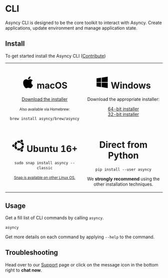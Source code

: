 # CLI

Asyncy CLI is designed to be the core toolkit to interact with Asyncy. Create applications, update environment and manage application state.

## Install
To get started install the Asyncy CLI ([Contribute](https://github.com/asyncy/cli))

<table width="100%">
<tr>
<td style="text-align:center" width="50%" valign="top">
<h1><img src="../assets/apple-logo.svg" width="40"> macOS</h1>

<a href="https://github.com/asyncy/cli/releases/download/0.0.6/asyncy-0.0.6.pkg" class="button">Download the installer</a>

<small>Also available via Homebrew:</small>

```shell
brew install asyncy/brew/asyncy
```

</td>
<td style="text-align:center" width="50%" valign="top">
<h1><img src="../assets/windows-logo.svg" width="40"> Windows</h1>

Download the appropriate installer:

<div><a href="https://github.com/asyncy/cli/releases/download/0.0.6/asyncy-x64.exe" class="button">64-bit installer</a></div>

<div><a href="#" class="button">32-bit installer</a></div>

</td>
</tr>
<tr>
<td style="text-align:center" valign="top">
<h1><img src="../assets/ubuntu-logo.svg" width="40"> Ubuntu 16+</h1>

```shell
sudo snap install asyncy --classic
```

<small><a href="https://snapcraft.io/">Snap is available on other Linux OS.</a></small>

</td>
<td style="text-align:center" valign="top">
<h1>Direct from Python</h1>

```shell
pip install --user asyncy
```

We **strongly recommend** using the other installation techniques.

</td>
</tr>
</table>

## Usage

Get a fill list of CLI commands by calling `asyncy`.

```shell
asyncy
```

Get more details on each command by applying `--help` to the command.

## Troubleshooting

Head over to our [Support](/support/) page or click on the message icon in the bottom right to **chat now**.
